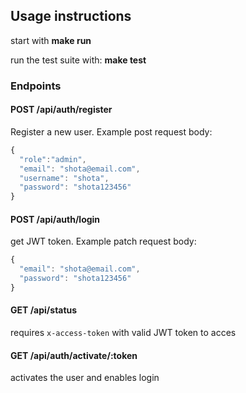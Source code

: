 ## Usage instructions

start with **make run**

run the test suite with: **make test**

### Endpoints

#### POST /api/auth/register
Register a new user. Example post request body:
```javascript
{
  "role":"admin",
  "email": "shota@email.com",
  "username": "shota",
  "password": "shota123456"
}
```

#### POST /api/auth/login
get JWT token. Example patch request body:
```javascript
{
  "email": "shota@email.com",
  "password": "shota123456"
}
```

#### GET /api/status
requires `x-access-token` with valid JWT token to acces

#### GET /api/auth/activate/:token
activates the user and enables login
